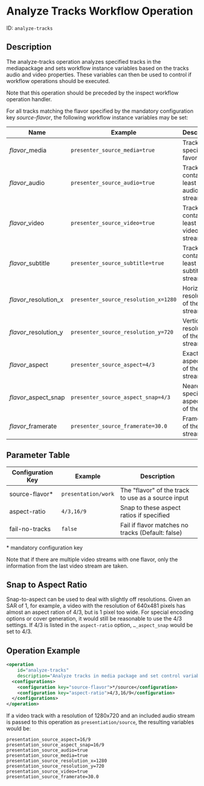 Analyze Tracks Workflow Operation
=================================

ID: `analyze-tracks`

Description
-----------

The analyze-tracks operation analyzes specified tracks in the mediapackage and sets workflow instance
variables based on the tracks audio and video properties. These variables can then be used to control if workflow
operations should be executed.

Note that this operation should be preceded by the inspect workflow operation handler.

For all tracks matching the flavor specified by the mandatory configuration key *source-flavor*, the following workflow
instance variables may be set:

|Name                       |Example                               |Description                                    |
|---------------------------|--------------------------------------|-----------------------------------------------|
|*flavor*\_media            |`presenter_source_media=true`         |Track with specific favor exists               |
|*flavor*\_audio            |`presenter_source_audio=true`         |Track contains at least one audio stream       |
|*flavor*\_video            |`presenter_source_video=true`         |Track contains at least one video stream       |
|*flavor*\_subtitle         |`presenter_source_subtitle=true`      |Track contains at least one subtitle stream    |
|*flavor*\_resolution\_x    |`presenter_source_resolution_x=1280`  |Horizontal resolution of the video stream      |
|*flavor*\_resolution\_y    |`presenter_source_resolution_y=720`   |Vertical resolution of the video stream        |
|*flavor*\_aspect           |`presenter_source_aspect=4/3`         |Exact aspect ratio of the video stream         |
|*flavor*\_aspect\_snap     |`presenter_source_aspect_snap=4/3`    |Nearest specified aspect ratio of the video    |
|*flavor*\_framerate        |`presenter_source_framerate=30.0`     |Framerate of the video stream                  |


Parameter Table
---------------

|Configuration Key|Example            |Description                                       |
|-----------------|-------------------|--------------------------------------------------|
|source-flavor\*  |`presentation/work`|The "flavor" of the track to use as a source input|
|aspect-ratio     |`4/3,16/9`         |Snap to these aspect ratios if specified          |
|fail-no-tracks   |`false`            |Fail if flavor matches no tracks (Default: false) |

\* mandatory configuration key

Note that if there are multiple video streams with one flavor, only the information from the last video stream are
taken.


Snap to Aspect Ratio
--------------------

Snap-to-aspect can be used to deal with slightly off resolutions.  Given an SAR of 1, for example, a video with the
resolution of 640x481 pixels has almost an aspect ration of 4/3, but is 1 pixel too wide. For special encoding options
or cover generation, it would still be reasonable to use the 4/3 settings. If 4/3 is listed in the `aspect-ratio`
option, `…_aspect_snap` would be set to 4/3.


Operation Example
-----------------

```xml
<operation
    id="analyze-tracks"
    description="Analyze tracks in media package and set control variables">
  <configurations>
    <configuration key="source-flavor">*/source</configuration>
    <configuration key="aspect-ratio">4/3,16/9</configuration>
  </configurations>
</operation>
```

If a video track with a resolution of 1280x720 and an included audio stream is passed to this operation as
`presentiation/source`, the resulting variables would be:

```properties
presentation_source_aspect=16/9
presentation_source_aspect_snap=16/9
presentation_source_audio=true
presentation_source_media=true
presentation_source_resolution_x=1280
presentation_source_resolution_y=720
presentation_source_video=true
presentation_source_framerate=30.0
```
